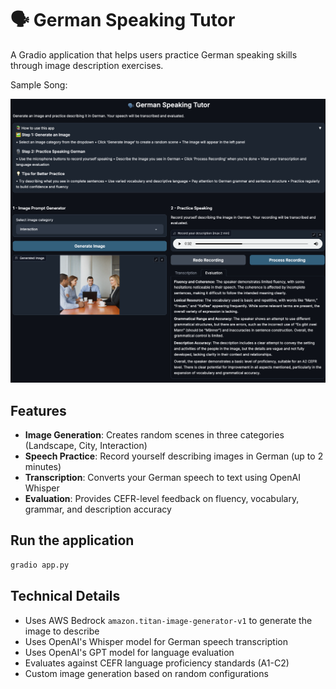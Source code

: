# 🗣️ German Speaking Tutor

A Gradio application that helps users practice German speaking skills through
image description exercises.

Sample Song:

![App Sample Screenshot](/lang-portal/frontend-react/public/SpeakingTutor.png)

## Features

- **Image Generation**: Creates random scenes in three categories (Landscape, City, Interaction)
- **Speech Practice**: Record yourself describing images in German (up to 2 minutes)  
- **Transcription**: Converts your German speech to text using OpenAI Whisper
- **Evaluation**: Provides CEFR-level feedback on fluency, vocabulary, grammar, and description accuracy

## Run the application

```bash
gradio app.py
```

## Technical Details

- Uses AWS Bedrock `amazon.titan-image-generator-v1` to generate the image to describe
- Uses OpenAI's Whisper model for German speech transcription
- Uses OpenAI's GPT model for language evaluation
- Evaluates against CEFR language proficiency standards (A1-C2)
- Custom image generation based on random configurations
